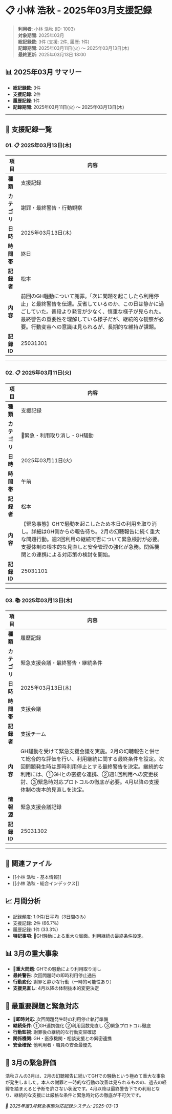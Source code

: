 # 📋 小林 浩秋 - 2025年03月支援記録

> **利用者**: 小林 浩秋 (ID: 1003)  
> **対象期間**: 2025年03月  
> **総記録数**: 3件 (支援: 2件, 履歴: 1件)  
> **記録期間**: 2025年03月11日(火) ～ 2025年03月13日(木)  
> **最終更新**: 2025年03月13日 18:00

## 📊 2025年03月 サマリー
- **総記録数**: 3件
- **支援記録**: 2件
- **履歴記録**: 1件
- **記録期間**: 2025年03月11日(火) ～ 2025年03月13日(木)

---

## 📝 支援記録一覧

### 01. 📋 2025年03月13日(木) 

| 項目 | 内容 |
|------|------|
| **種類** | 支援記録 |
| **カテゴリ** | 謝罪・最終警告・行動観察 |
| **日時** | 2025年03月13日(木) |
| **時間帯** | 終日 |
| **記録者** | 松本 |
| **内容** | 前回のGH騒動について謝罪。「次に問題を起こしたら利用停止」と最終警告を伝達。反省しているのか、この日は静かに過ごしていた。普段より発言が少なく、慎重な様子が見られた。最終警告の重要性を理解している様子だが、継続的な観察が必要。行動変容への意識は見られるが、長期的な維持が課題。 |
| **記録ID** | 25031301 |

---

### 02. 📋 2025年03月11日(火) 

| 項目 | 内容 |
|------|------|
| **種類** | 支援記録 |
| **カテゴリ** | 🚨緊急・利用取り消し・GH騒動 |
| **日時** | 2025年03月11日(火) |
| **時間帯** | 午前 |
| **記録者** | 松本 |
| **内容** | 【緊急事態】GHで騒動を起こしたため本日の利用を取り消し。詳細はGH側からの報告待ち。2月の幻聴報告に続く重大な問題行動。週2回利用の継続可否について緊急検討が必要。支援体制の根本的な見直しと安全管理の強化が急務。関係機関との連携による対応策の検討を開始。 |
| **記録ID** | 25031101 |

---

### 03. 📚 2025年03月13日(木) 

| 項目 | 内容 |
|------|------|
| **種類** | 履歴記録 |
| **カテゴリ** | 緊急支援会議・最終警告・継続条件 |
| **日時** | 2025年03月13日(木) |
| **時間帯** | 支援会議 |
| **記録者** | 支援チーム |
| **内容** | GH騒動を受けて緊急支援会議を実施。2月の幻聴報告と併せて総合的な評価を行い、利用継続に関する最終条件を設定。次回問題発生時は即時利用停止とする最終警告を決定。継続的な利用には、①GHとの密接な連携、②週1回利用への変更検討、③緊急時対応プロトコルの徹底が必要。4月以降の支援体制の抜本的見直しを決定。 |
| **情報源** | 緊急支援会議記録 |
| **記録ID** | 25031302 |

---

## 🔗 関連ファイル
- [[小林 浩秋 - 基本情報]]
- [[小林 浩秋 - 総合インデックス]]

## 📈 月間分析
- 記録頻度: 1.0件/日平均（3日間のみ）
- 支援記録: 2件 (66.7%)
- 履歴記録: 1件 (33.3%)
- **特記事項**: 🚨GH騒動による重大な局面。利用継続の最終条件設定。

## 📊 3月の重大事象
- **🚨重大問題**: GHでの騒動により利用取り消し
- **最終警告**: 次回問題時の即時利用停止通告
- **行動変化**: 謝罪と静かな行動（一時的可能性あり）
- **支援見直し**: 4月以降の体制抜本的変更決定

## 📝 最重要課題と緊急対応
- **🚨即時対応**: 次回問題発生時の利用停止執行準備
- **継続条件**: ①GH連携強化 ②利用回数見直し ③緊急プロトコル徹底
- **行動監視**: 謝罪後の継続的な行動変容確認
- **関係機関**: GH・医療機関・相談支援との緊密連携
- **安全確保**: 他利用者・職員の安全最優先

## 🌸 3月の緊急評価
浩秋さんの3月は、2月の幻聴報告に続いてGHでの騒動という極めて重大な事象が発生しました。本人の謝罪と一時的な行動の改善は見られるものの、過去の経緯を踏まえると予断を許さない状況です。4月以降は最終警告下での利用となり、継続的な支援には厳格な条件と緊急時対応の徹底が不可欠です。

*🔄 2025年度3月緊急事態対応記録システム: 2025-03-13*